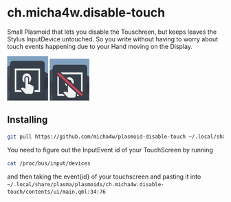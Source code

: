 # ch.micha4w.disable-touch

Small Plasmoid that lets you disable the Touschreen, but keeps leaves the Stylus InputDevice untouched.
So you write without having to worry about touch events happening due to your Hand moving on the Display.

![enabled](./res/enabled.png)
![disabled](./res/disabled.png)

## Installing
```sh
git pull https://github.com/micha4w/plasmoid-disable-touch ~/.local/share/plasma/plasmoids/ch.micha4w.disable-touch
```

You need to figure out the InputEvent id of your TouchScreen by running
```sh
cat /proc/bus/input/devices
```
and then taking the event{id} of your touchscreen and pasting it into `~/.local/share/plasma/plasmoids/ch.micha4w.disable-touch/contents/ui/main.qml:34:76`

